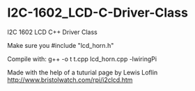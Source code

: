 # I2C-1602_LCD-C-Driver-Class
I2C 1602 LCD C++ Driver Class


Make sure you #include "lcd_horn.h"

Compile with: g++ -o t t.cpp lcd_horn.cpp -lwiringPi

Made with the help of a tuturial page by Lewis Loflin
http://www.bristolwatch.com/rpi/i2clcd.htm
